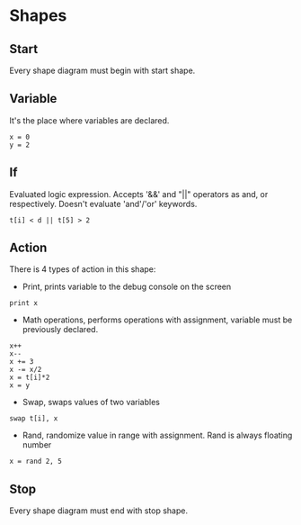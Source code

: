 # Shapes

## Start
Every shape diagram must begin with start shape.


## Variable 
It's the place where variables are declared. 
```
x = 0
y = 2
```


## If 
Evaluated logic expression. Accepts '&&' and "||" operators as and, or respectively. Doesn't evaluate 'and'/'or' keywords.

```
t[i] < d || t[5] > 2
```


## Action
There is 4 types of action in this shape:

- Print, prints variable to the debug console on the screen
```
print x
```

- Math operations, performs operations with assignment, variable must be previously declared. 
```
x++
x--
x += 3
x -= x/2
x = t[i]*2
x = y
```

- Swap, swaps values of two variables 
```
swap t[i], x
```

- Rand, randomize value in range with assignment. Rand is always floating number
```
x = rand 2, 5
```


## Stop
Every shape diagram must end with stop shape.
